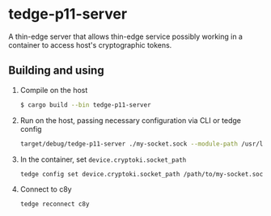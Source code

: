 # tedge-p11-server

A thin-edge server that allows thin-edge service possibly working in a container to access host's cryptographic tokens.

## Building and using

1. Compile on the host
    ```sh
    $ cargo build --bin tedge-p11-server
    ```

2. Run on the host, passing necessary configuration via CLI or tedge config
    ```sh
    target/debug/tedge-p11-server ./my-socket.sock --module-path /usr/lib/x86_64-linux-gnu/pkcs11/p11-kit-client.so --pin 821370
    ```

3. In the container, set `device.cryptoki.socket_path`
    ```sh
    tedge config set device.cryptoki.socket_path /path/to/my-socket.sock
    ```

4. Connect to c8y
    ```sh
    tedge reconnect c8y
    ```
